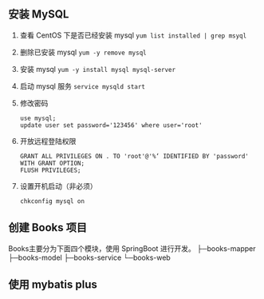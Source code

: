 

## 安装 MySQL

1. 查看 CentOS 下是否已经安装 mysql `yum list installed | grep msyql`

2. 删除已安装 mysql `yum -y remove mysql`

3. 安装 mysql `yum -y install mysql mysql-server`

4. 启动 mysql 服务 `service mysqld start`

5. 修改密码

   ```mysql
   use mysql;
   update user set password='123456' where user='root'
   ```
6. 开放远程登陆权限
	```mysql
	GRANT ALL PRIVILEGES ON . TO 'root'@'%‘ IDENTIFIED BY 'password' WITH GRANT OPTION;
	FLUSH PRIVILEGES;
	```
	

7. 设置开机启动（非必须）

   `chkconfig mysql on`



## 创建 Books 项目

Books主要分为下面四个模块，使用 SpringBoot 进行开发。
├─books-mapper
├─books-model
├─books-service
└─books-web



## 使用 mybatis plus



